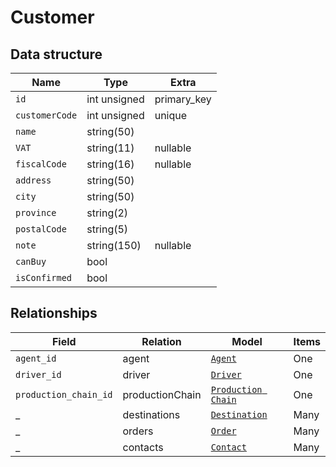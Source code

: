 # Customer

## Data structure

Name|Type|Extra
----|----|------
`id`|int unsigned|primary_key
`customerCode`|int unsigned|unique
`name`|string(50)
`VAT`|string(11)|nullable
`fiscalCode`|string(16)|nullable
`address`|string(50)
`city`|string(50)
`province`|string(2)
`postalCode`|string(5)
`note`|string(150)|nullable
`canBuy`|bool
`isConfirmed`|bool



## Relationships

Field|Relation|Model|Items
----|----|------|-----
`agent_id`|agent|[`Agent`](agent)|One
`driver_id`|driver|[`Driver`](driver)|One
`production_chain_id`|productionChain|[`Production Chain`](production-chain)|One
_ |destinations|[`Destination`](destination)|Many
_ |orders|[`Order`](order)|Many
_ |contacts|[`Contact`](contacts)|Many